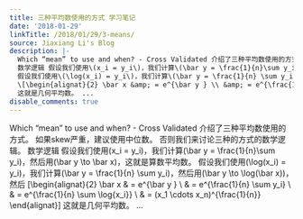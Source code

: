 ```yaml
---
title: 三种平均数使用的方式 学习笔记
date: '2018-01-29'
linkTitle: /2018/01/29/3-means/
source: Jiaxiang Li's Blog
description: |-
  Which “mean” to use and when? - Cross Validated 介绍了三种平均数使用的方式。 如果skew严重，建议使用中位数。 否则我们来讨论三种的方式的数学逻辑。
  数学逻辑 假设我们使用\(x_i = y_i\)，我们计算\(\bar y = \frac{1}{n}\sum y_i\)，然后用\(\bar y \to \bar x\)，这就是算数平均数。
  假设我们使用\(\log(x_i) = y_i\)，我们计算\(\bar y = \frac{1}{n} \sum y_i\)，然后用\(\bar y \to \log(\bar x)\)， 然后
  \[\begin{alignat}{2} \bar x &amp; = e^{\bar y } \\ &amp; = e^{\frac{1}{n} \sum y_i} \\ &amp; = e^{\frac{1}{n} \sum \log{x_i}} \\ &amp; = (x_1 \cdots x_n)^{\frac{1}{n}} \end{alignat}\]
  这就是几何平均数。 ...
disable_comments: true
---
```

Which “mean” to use and when? - Cross Validated 介绍了三种平均数使用的方式。 如果skew严重，建议使用中位数。 否则我们来讨论三种的方式的数学逻辑。
数学逻辑 假设我们使用\(x_i = y_i\)，我们计算\(\bar y = \frac{1}{n}\sum y_i\)，然后用\(\bar y \to \bar x\)，这就是算数平均数。
假设我们使用\(\log(x_i) = y_i\)，我们计算\(\bar y = \frac{1}{n} \sum y_i\)，然后用\(\bar y \to \log(\bar x)\)， 然后
\[\begin{alignat}{2} \bar x &amp; = e^{\bar y } \\ &amp; = e^{\frac{1}{n} \sum y_i} \\ &amp; = e^{\frac{1}{n} \sum \log{x_i}} \\ &amp; = (x_1 \cdots x_n)^{\frac{1}{n}} \end{alignat}\]
这就是几何平均数。 ...